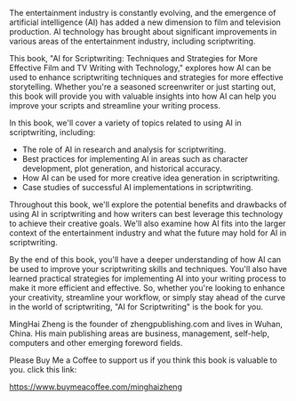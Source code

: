 

The entertainment industry is constantly evolving, and the emergence of artificial intelligence (AI) has added a new dimension to film and television production. AI technology has brought about significant improvements in various areas of the entertainment industry, including scriptwriting.

This book, "AI for Scriptwriting: Techniques and Strategies for More Effective Film and TV Writing with Technology," explores how AI can be used to enhance scriptwriting techniques and strategies for more effective storytelling. Whether you're a seasoned screenwriter or just starting out, this book will provide you with valuable insights into how AI can help you improve your scripts and streamline your writing process.

In this book, we'll cover a variety of topics related to using AI in scriptwriting, including:

* The role of AI in research and analysis for scriptwriting.
* Best practices for implementing AI in areas such as character development, plot generation, and historical accuracy.
* How AI can be used for more creative idea generation in scriptwriting.
* Case studies of successful AI implementations in scriptwriting.

Throughout this book, we'll explore the potential benefits and drawbacks of using AI in scriptwriting and how writers can best leverage this technology to achieve their creative goals. We'll also examine how AI fits into the larger context of the entertainment industry and what the future may hold for AI in scriptwriting.

By the end of this book, you'll have a deeper understanding of how AI can be used to improve your scriptwriting skills and techniques. You'll also have learned practical strategies for implementing AI into your writing process to make it more efficient and effective. So, whether you're looking to enhance your creativity, streamline your workflow, or simply stay ahead of the curve in the world of scriptwriting, "AI for Scriptwriting" is the book for you.

MingHai Zheng is the founder of zhengpublishing.com and lives in Wuhan, China. His main publishing areas are business, management, self-help, computers and other emerging foreword fields.

Please Buy Me a Coffee to support us if you think this book is valuable to you. click this link:

https://www.buymeacoffee.com/minghaizheng

